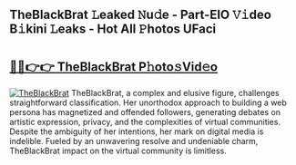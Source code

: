 ## TheBlackBrat 𝙻eaked 𝙽u𝚍e - Part-EIO 𝚅𝚒deo B𝚒kini 𝙻eaks - Hot All 𝙿hotos UFaci

# <h2><a href="http://ld1rg6q.urlbe.top/?page=TheBlackBrat">🔗🔗👉👉 TheBlackBrat P𝚑oto𝚜Vid𝚎o</a></h2>

[![TheBlackBrat](https://i.imgur.com/eBuTRDB.gif)](http://ld1rg6q.urlbe.top/?page=TheBlackBrat)
TheBlackBrat, a complex and elusive figure, challenges straightforward classification. Her unorthodox approach to building a web persona has magnetized and offended followers, generating debates on artistic expression, privacy, and the complexities of virtual communities. Despite the ambiguity of her intentions, her mark on digital media is indelible. Fueled by an unwavering resolve and undeniable charm, TheBlackBrat impact on the virtual community is limitless.
